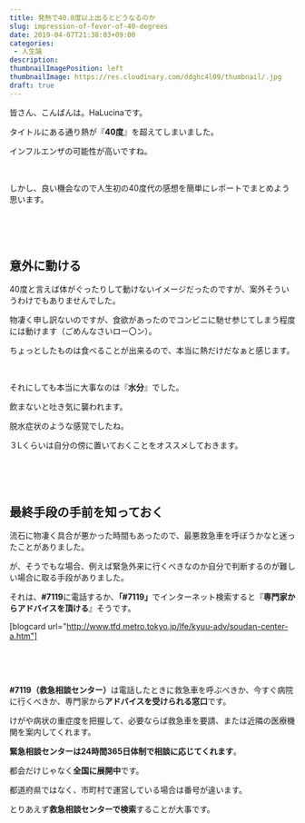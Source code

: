 ```yaml
---
title: 発熱で40.0度以上出るとどうなるのか
slug: impression-of-fever-of-40-degrees
date: 2019-04-07T21:38:03+09:00
categories: 
 - 人生論
description: 
thumbnailImagePosition: left
thumbnailImage: https://res.cloudinary.com/ddghc4l09/thumbnail/.jpg
draft: true
---
```


<!--more-->

皆さん、こんばんは。HaLucinaです。

タイトルにある通り熱が『<strong>40度</strong>』を超えてしまいました。

インフルエンザの可能性が高いですね。

&nbsp;

しかし、良い機会なので人生初の40度代の感想を簡単にレポートでまとめよう思います。

&nbsp;

&nbsp;
<h2>意外に動ける</h2>
40度と言えば体がぐったりして動けないイメージだったのですが、案外そういうわけでもありませんでした。

物凄く申し訳ないのですが、食欲があったのでコンビニに馳せ参じてしまう程度には動けます（ごめんなさいロー〇ン）。

ちょっとしたものは食べることが出来るので、本当に熱だけだなぁと感じます。

&nbsp;

それにしても本当に大事なのは『<strong>水分</strong>』でした。

飲まないと吐き気に襲われます。

脱水症状のような感覚でしたね。

３Lくらいは自分の傍に置いておくことをオススメしておきます。

&nbsp;

&nbsp;
<h2>最終手段の手前を知っておく</h2>
流石に物凄く具合が悪かった時間もあったので、最悪救急車を呼ぼうかなと迷ったことがありました。

が、そうでもな場合、例えば緊急外来に行くべきなのか自分で判断するのが難しい場合に取る手段がありました。

それは、<strong>#7119</strong>に電話するか、<strong>「#7119」</strong>でインターネット検索すると『<strong>専門家からアドバイスを頂ける</strong>』そうです。

[blogcard url="http://www.tfd.metro.tokyo.jp/lfe/kyuu-adv/soudan-center-a.htm"]

&nbsp;

&nbsp;

<strong>#7119（救急相談センター）</strong>は電話したときに救急車を呼ぶべきか、今すぐ病院に行くべきか、専門家から<strong>アドバイスを受けられる窓口</strong>です。

けがや病状の重症度を把握して、必要ならば救急車を要請、または近隣の医療機関を案内してくれます。

<strong>緊急相談センターは24時間365日体制で相談に応じてくれます</strong>。

都会だけじゃなく<strong>全国に展開中</strong>です。

都道府県ではなく、市町村で運営している場合は番号が違います。

とりあえず<strong>救急相談センターで検索</strong>することが大事です。
